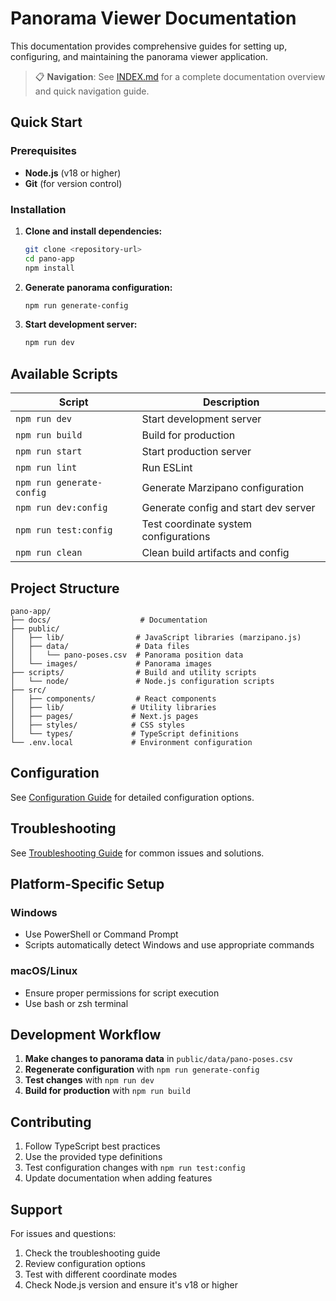 # Panorama Viewer Documentation

This documentation provides comprehensive guides for setting up, configuring, and maintaining the panorama viewer application.

> 📋 **Navigation**: See [INDEX.md](./INDEX.md) for a complete documentation overview and quick navigation guide.

## Quick Start

### Prerequisites

- **Node.js** (v18 or higher)
- **Git** (for version control)

### Installation

1. **Clone and install dependencies:**
   ```bash
   git clone <repository-url>
   cd pano-app
   npm install
   ```

2. **Generate panorama configuration:**
   ```bash
   npm run generate-config
   ```

4. **Start development server:**
   ```bash
   npm run dev
   ```

## Available Scripts

| Script | Description |
|--------|-------------|
| `npm run dev` | Start development server |
| `npm run build` | Build for production |
| `npm run start` | Start production server |
| `npm run lint` | Run ESLint |
| `npm run generate-config` | Generate Marzipano configuration |
| `npm run dev:config` | Generate config and start dev server |
| `npm run test:config` | Test coordinate system configurations |
| `npm run clean` | Clean build artifacts and config |

## Project Structure

```
pano-app/
├── docs/                    # Documentation
├── public/
│   ├── lib/                # JavaScript libraries (marzipano.js)
│   ├── data/               # Data files
│   │   └── pano-poses.csv  # Panorama position data
│   └── images/             # Panorama images
├── scripts/                # Build and utility scripts
│   └── node/               # Node.js configuration scripts
├── src/
│   ├── components/         # React components
│   ├── lib/               # Utility libraries
│   ├── pages/             # Next.js pages
│   ├── styles/            # CSS styles
│   └── types/             # TypeScript definitions
└── .env.local             # Environment configuration
```

## Configuration

See [Configuration Guide](./CONFIGURATION.md) for detailed configuration options.

## Troubleshooting

See [Troubleshooting Guide](./TROUBLESHOOTING.md) for common issues and solutions.

## Platform-Specific Setup

### Windows
- Use PowerShell or Command Prompt
- Scripts automatically detect Windows and use appropriate commands

### macOS/Linux
- Ensure proper permissions for script execution
- Use bash or zsh terminal

## Development Workflow

1. **Make changes to panorama data** in `public/data/pano-poses.csv`
2. **Regenerate configuration** with `npm run generate-config`
3. **Test changes** with `npm run dev`
4. **Build for production** with `npm run build`

## Contributing

1. Follow TypeScript best practices
2. Use the provided type definitions
3. Test configuration changes with `npm run test:config`
4. Update documentation when adding features

## Support

For issues and questions:
1. Check the troubleshooting guide
2. Review configuration options
3. Test with different coordinate modes
4. Check Node.js version and ensure it's v18 or higher